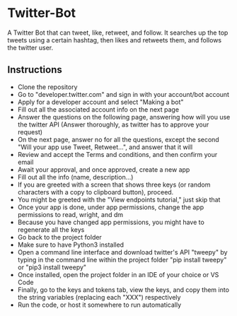 # Twitter-Bot

A Twitter Bot that can tweet, like, retweet, and follow. It searches up the top tweets using a certain hashtag, then likes and retweets them, and follows the twitter user.

## Instructions
* Clone the repository
* Go to "developer.twitter.com" and sign in with your account/bot account
* Apply for a developer account and select "Making a bot"
* Fill out all the associated account info on the next page
* Answer the questions on the following page, answering how will you use the twitter API (Answer thoroughly, as twitter has to approve your request)
* On the next page, answer no for all the questions, except the second "Will your app use Tweet, Retweet...", and answer that it will
* Review and accept the Terms and conditions, and then confirm your email
* Await your approval, and once approved, create a new app
* Fill out all the info (name, description...)
* If you are greeted with a screen that shows three keys (or random characters with a copy to clipboard button), proceed.
* You might be greeted with the "View endpoints tutorial," just skip that
* Once your app is done, under app permissions, change the app permissions to read, wright, and dm
* Because you have changed app permissions, you might have to regenerate all the keys
* Go back to the project folder
* Make sure to have Python3 installed
* Open a command line interface and download twitter's API "tweepy" by typing in the command line within the project folder "pip install tweepy" or "pip3 install tweepy"
* Once installed, open the project folder in an IDE of your choice or VS Code
* Finally, go to the keys and tokens tab, view the keys, and copy them into the string variables (replacing each "XXX") respectively
* Run the code, or host it somewhere to run automatically
